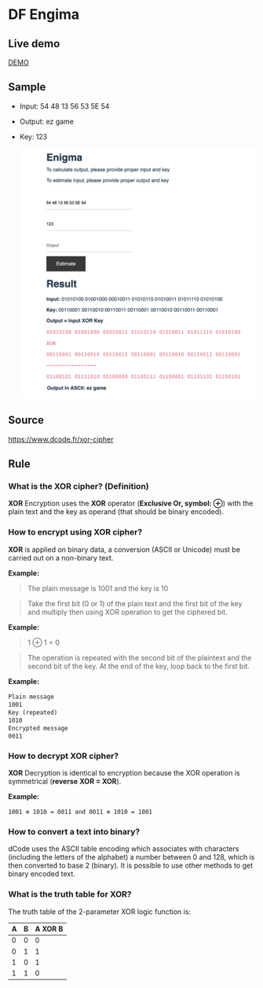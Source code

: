 # DF Engima

## Live demo

[DEMO](https://3enigma.netlify.app/)

## Sample
- Input: 54 48 13 56 53 5E 54
- Output: ez game
- Key: 123

  ![Example](docs/sample.png)

## Source 

https://www.dcode.fr/xor-cipher

## Rule

### What is the XOR cipher? (Definition)

**XOR** Encryption uses the **XOR** operator (**Exclusive Or, symbol: ⊕**) with the plain text and the key as operand (that should be binary encoded).

### How to encrypt using XOR cipher?

**XOR** is applied on binary data, a conversion (ASCII or Unicode) must be carried out on a non-binary text.

**Example:**

>The plain message is 1001 and the key is 10

>Take the first bit (0 or 1) of the plain text and the first bit of the key and multiply then using XOR operation to get the ciphered bit.

**Example:**

 > 1 ⊕ 1 = 0

> The operation is repeated with the second bit of the plaintext and the second bit of the key. At the end of the key, loop back to the first bit.

**Example:**
```
Plain message
1001
Key (repeated)
1010
Encrypted message
0011
```

### How to decrypt XOR cipher?
**XOR** Decryption is identical to encryption because the XOR operation is symmetrical (**reverse** **XOR = XOR**).

**Example:**
```
1001 ⊕ 1010 = 0011 and 0011 ⊕ 1010 = 1001
```

### How to convert a text into binary?
dCode uses the ASCII table encoding which associates with characters (including the letters of the alphabet) a number between 0 and 128, which is then converted to base 2 (binary). It is possible to use other methods to get binary encoded text.

### What is the truth table for XOR?
The truth table of the 2-parameter XOR logic function is:

| A | B | A XOR B|
|---|---|--------|
| 0 | 0 | 0      |
| 0 | 1 | 1      |
| 1 | 0 | 1      |
| 1 | 1 | 0      |
